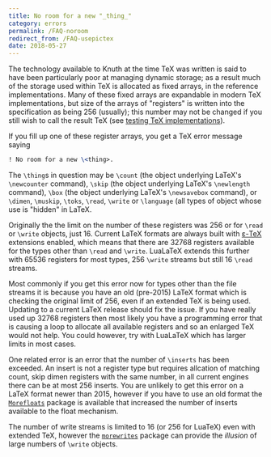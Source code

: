 ```yaml
---
title: No room for a new "_thing_"
category: errors
permalink: /FAQ-noroom
redirect_from: /FAQ-usepictex
date: 2018-05-27
---
```


The technology available to Knuth at the time TeX was written is
said to have been particularly poor at managing dynamic storage; as a
result much of the storage used within TeX is allocated as fixed
arrays, in the reference implementations.  Many of these fixed arrays
are expandable in modern TeX implementations, but size of the
arrays of "registers" is written into the specification as being 256
(usually); this number may not be changed if you still wish to call
the result TeX
(see [testing TeX implementations](FAQ-triptrap)).

If you fill up one of these register arrays, you get a TeX error
message saying
```latex
! No room for a new \<thing>.
```
The `\thing`s in question may be `\count` (the object underlying
LaTeX's `\newcounter` command), `\skip` (the object underlying
LaTeX's `\newlength` command), `\box` (the object underlying
LaTeX's `\newsavebox` command), or `\dimen`, `\muskip`,
`\toks`, `\read`, `\write` or `\language` (all types of object
whose use is "hidden" in LaTeX.

Originally the the limit on the number of these registers was 256
or for `\read` or `\write` objects, just 16. Current LaTeX formats
are always built with [&epsilon;-TeX](FAQ-etex) extensions
enabled, which means that there are 32768 registers available for the types
other than `\read` and `\write`. LuaLaTeX extends this further  with 65536
registers for most types, 256 `\write` streams but still 16 `\read` streams.

Most commonly if you get this error now for types other than the file
streams it is because you have an old (pre-2015) LaTeX format which is
checking the original limit of 256, even if an extended TeX is being used.
Updating to a current LaTeX release should fix the issue.  If you have
really used up 32768 registers then most likely you have a programming error that
is causing a loop to allocate all available registers and so an enlarged
TeX would not help. You could however, try with LuaLaTeX which has larger
limits in most cases.

One related error is an error that the number of `\inserts` has been exceeded.
An insert is not a register type but requires allcation of matching count, skip
dimen registers with the same number, in all current engines there can be at most 256
inserts. You are unlikely to get this error on a LaTeX format newer than 2015, however
if you have to use an old format the [`Morefloats`](https://ctan.org/pkg/Morefloats) package
is available that increased the number of inserts available to the float mechanism.


The number of write streams is limited to 16 (or 256 for LuaTeX) even with extended TeX, however the
[`morewrites`](https://ctan.org/pkg/morewrites) package can provide the _illusion_ of large
numbers of `\write` objects.

